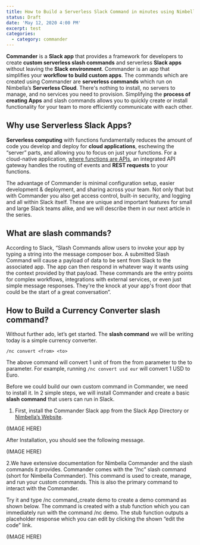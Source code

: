 ```yaml
---
title: How to Build a Serverless Slack Command in minutes using Nimbella?
status: Draft
date: 'May 12, 2020 4:00 PM'
excerpt: test
categories:
  - category: commander
---
```

**Commander** is a **Slack app** that provides a framework for developers to create **custom serverless slash commands** and serverless **Slack apps** without leaving the **Slack environment**. Commander is an app that simplifies your **workflow to build custom apps**. The commands which are created using Commander are **serverless commands** which run on Nimbella’s **Serverless Cloud**. There's nothing to install, no servers to manage, and no services you need to provision. Simplifying the **process of creating Apps** and slash commands allows you to quickly create or install functionality for your team to more efficiently communicate with each other.

## Why use Serverless Slack Apps?

**Serverless computing** with functions fundamentally reduces the amount of code you develop and deploy for **cloud applications**, eschewing the “server” parts, and allowing you to focus on just your functions. For a cloud-native application, [where functions are APIs](https://medium.com/openwhisk/the-duality-between-serverless-functions-and-apis-3cc4e525edab), an integrated API gateway handles the routing of events and **REST requests** to your functions.

The advantage of Commander is minimal configuration setup, easier development & deployment, and sharing across your team. Not only that but with Commander you also get access control, built-in security, and logging and all within Slack itself. These are unique and important features for small and large Slack teams alike, and we will describe them in our next article in the series.

## What are slash commands? 

According to Slack, “Slash Commands allow users to invoke your app by typing a string into the message composer box. A submitted Slash Command will cause a payload of data to be sent from Slack to the associated app. The app can then respond in whatever way it wants using the context provided by that payload. These commands are the entry points for complex workflows, integrations with external services, or even just simple message responses. They're the knock at your app's front door that could be the start of a great conversation”.

## 

## How to Build a Currency Converter slash command?

Without further ado, let’s get started. The **slash command** we will be writing today is a simple currency converter. 

`/nc convert <from> <to>  
`

The above command will convert 1 unit of from the from parameter to the to parameter. For example, running `/nc convert usd eur` will convert 1 USD to Euro.

Before we could build our own custom command in Commander, we need to install it. In 2 simple steps, we will install Commander and create a basic **slash command** that users can run in Slack.



1. First, install the Commander Slack app from the Slack App Directory or [Nimbella’s Website](https://nimbella.com/). 

(IMAGE HERE)



After Installation, you should see the following message.



(IMAGE HERE)

2.We have extensive documentation for Nimbella Commander and the slash commands it provides. Commander comes with the “/nc” slash command (short for Nimbella Commander). This command is used to create, manage, and run your custom commands. This is also the primary command to interact with the Commander.

Try it and type /nc command_create demo to create a demo command as shown below. The command is created with a stub function which you can immediately run with the command /nc demo. The stub function outputs a placeholder response which you can edit by clicking the shown “edit the code” link.



(IMAGE HERE)
